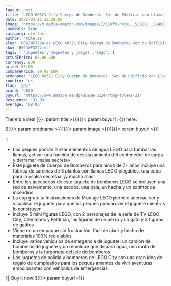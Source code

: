 ```yaml
---
layout: post
title: 'LEGO 60321 City Cuerpo de Bomberos  Set de Edificio con Llamas Plegables y Camión  Juguete para Niños 7 Años con Mini Figuras'
date: 2022-03-11 19:29:08
image: 'https://m.media-amazon.com/images/I/51Hfo-h4jUL._SL500_._SL400_.jpg'
comments: true
category: ofertas
author: 'tole.es'
slug: 'B09JWF3224-es LEGO 60321 City Cuerpo de Bomberos Set de Edificio con...'
sku: 'B09JWF3224-es'
tags: [ 'Juguetes','Juguetes y juegos','lego', ]
actualPrice: 68.06 EUR
currency: EUR
price: 68.06
comparePrice: 99.99 EUR
prodname: 'LEGO 60321 City Cuerpo de Bomberos  Set de Edificio con Llamas Plegables y Camión  Juguete para Niños 7 Años con Mini Figuras'
country: 'es'
flag: '🇪🇸'
brand: 'LEGO'
buyurl: 'https://www.amazon.es/dp/B09JWF3224/?tag=tolees-21'
descuento: '31.93'
average: '68.06'
---
```


There's a deal [{{< param title >}}]({{< param buyurl >}})  here:

[![{{< param prodname >}}]({{< param image >}})]({{< param buyurl >}})

ℹ️:

- Los peques podrán lanzar elementos de agua LEGO para tumbar las llamas, activar una función de desplazamiento del contenedor de carga y derramar «salsa secreta»
- Este juguete de Cuerpo de Bomberos para niños de 7+ años incluye una fábrica de sardinas de 3 plantas con llamas LEGO plegables, una cuba para la «salsa secreta», ¡y mucho más!
- Entre los accesorios de este juguete de bomberos LEGO se incluyen una red de salvamento, una escoba, una pala, un hacha y un extintor de incendios
- La app gratuita Instrucciones de Montaje LEGO permite acercar, ver y visualizar el juguete para que los peques puedan ver el juguete mientras lo construyen
- Incluye 5 mini figuras LEGO, con 2 personajes de la serie de TV LEGO City, Clemmons y Feldman, las figuras de un perro y un gato y 3 figuras de gatitos
- Viene en un empaque sin frustración, fácil de abrir y hecho de materiales 100% reciclables
- Incluye varios vehículos de emergencia de juguete: un camión de bomberos de juguete y un remolque que dispara agua, una moto de bomberos y la furgoneta del jefe de bomberos
- Los juguetes de policía y bomberos de LEGO City son una gran idea de regalo de cumpleaños para los peques amantes de vivir aventuras emocionantes con vehículos de emergencias

[🛒 Buy it now!!]({{< param buyurl >}})
